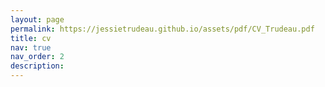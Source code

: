 ```yaml
---
layout: page
permalink: https://jessietrudeau.github.io/assets/pdf/CV_Trudeau.pdf
title: cv
nav: true
nav_order: 2
description: 
---
```

